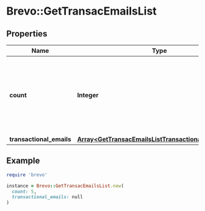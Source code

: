 # Brevo::GetTransacEmailsList

## Properties

| Name | Type | Description | Notes |
| ---- | ---- | ----------- | ----- |
| **count** | **Integer** | Total number of transactional emails available on your account according to the passed filter | [optional] |
| **transactional_emails** | [**Array&lt;GetTransacEmailsListTransactionalEmailsInner&gt;**](GetTransacEmailsListTransactionalEmailsInner.md) |  | [optional] |

## Example

```ruby
require 'brevo'

instance = Brevo::GetTransacEmailsList.new(
  count: 5,
  transactional_emails: null
)
```


